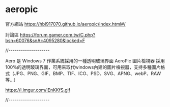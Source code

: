 # aeropic

官方網站
https://hbl917070.github.io/aeropic/index.html#/

討論區
https://forum.gamer.com.tw/C.php?bsn=60076&snA=4095280&locked=F

//--------------------

Aero 是 Windows 7 作業系統採用的一種透明玻璃界面
AeroPic 圖片檢視器 採用100%的透明玻璃界面，可用來取代windows內建的圖片檢視器，支持多種圖片格式（JPG、PNG、GIF、BMP、TIF、ICO、PSD、SVG、APNG、webP、RAW 等...）

https://i.imgur.com/iEnKKfS.gif

//--------------------
